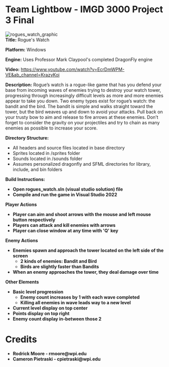 <h1>Team Lightbow - IMGD 3000 Project 3 Final</h1>

![rogues_watch_graphic](https://github.com/user-attachments/assets/bd61f4f6-597d-4db5-a79f-4a04f30a9092)</br>
<b>Title:</b> Rogue's Watch

<b>Platform:</b> Windows

<b>Engine:</b> Uses Professor Mark Claypool's completed DragonFly engine

<b>Video:</b> https://www.youtube.com/watch?v=EcrDmWPM-VE&ab_channel=KrazyKoi

<b>Description:</b> Rogue’s watch is a rogue-like game that has you defend your base from incoming waves of
enemies trying to destroy your watch tower, progressing through increasingly difficult levels as
more and more enemies appear to take you down. Two enemy types exist for
rogue’s watch: the bandit and the bird. The bandit is simple and walks straight toward the tower,
but the bird weaves up and down to avoid your attacks. Pull back on your trusty bow to aim and
release to fire arrows at these enemies. Don’t forget to consider the gravity on your projectiles
and try to chain as many enemies as possible to increase your score.

<b>Directory Structure:</b>
- All headers and source files located in base directory
- Sprites located in /sprites folder
- Sounds located in /sounds folder
- Assumes personalized dragonfly and SFML directories
  for library, include, and bin folders

<b>Build Instructions:<b/>
- Open rogues_watch.sln (visual studio solution) file
- Compile and run the game in Visual Studio 2022

<b>Player Actions</b>
- Player can aim and shoot arrows with the mouse and left
  mouse button respectively
- Players can attack and kill enemies with arrows
- Player can close window at any time with 'Q' key

<b>Enemy Actions</b>
- Enemies spawn and approach the tower located on the left
  side of the screen
  * 2 kinds of enemies: Bandit and Bird
  * Birds are slightly faster than Bandits
- When an enemy approaches the tower, they deal damage over
  time

<b>Other Elements</b>
- Basic level progression
  * Enemy count increases by 1 with each wave completed
  * Killing all enemies in wave leads way to a new level
- Current level display on top center
- Points display on top right
- Enemy count display in-between those 2

<h1>Credits</h1>
<ul>
  <li>Rodrick Moore - rmoore@wpi.edu</li>
  <li>Cameron Pietraski - cpietraski@wpi.edu</li>
</ul>


